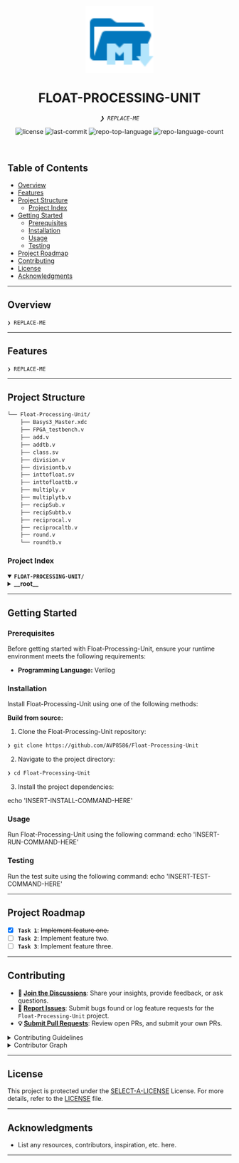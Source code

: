 <p align="center">
    <img src="https://raw.githubusercontent.com/PKief/vscode-material-icon-theme/ec559a9f6bfd399b82bb44393651661b08aaf7ba/icons/folder-markdown-open.svg" align="center" width="30%">
</p>
<p align="center"><h1 align="center">FLOAT-PROCESSING-UNIT</h1></p>
<p align="center">
	<em><code>❯ REPLACE-ME</code></em>
</p>
<p align="center">
	<img src="https://img.shields.io/github/license/AVP8586/Float-Processing-Unit?style=default&logo=opensourceinitiative&logoColor=white&color=ff8600" alt="license">
	<img src="https://img.shields.io/github/last-commit/AVP8586/Float-Processing-Unit?style=default&logo=git&logoColor=white&color=ff8600" alt="last-commit">
	<img src="https://img.shields.io/github/languages/top/AVP8586/Float-Processing-Unit?style=default&color=ff8600" alt="repo-top-language">
	<img src="https://img.shields.io/github/languages/count/AVP8586/Float-Processing-Unit?style=default&color=ff8600" alt="repo-language-count">
</p>
<p align="center"><!-- default option, no dependency badges. -->
</p>
<p align="center">
	<!-- default option, no dependency badges. -->
</p>
<br>

##  Table of Contents

- [ Overview](#-overview)
- [ Features](#-features)
- [ Project Structure](#-project-structure)
  - [ Project Index](#-project-index)
- [ Getting Started](#-getting-started)
  - [ Prerequisites](#-prerequisites)
  - [ Installation](#-installation)
  - [ Usage](#-usage)
  - [ Testing](#-testing)
- [ Project Roadmap](#-project-roadmap)
- [ Contributing](#-contributing)
- [ License](#-license)
- [ Acknowledgments](#-acknowledgments)

---

##  Overview

<code>❯ REPLACE-ME</code>

---

##  Features

<code>❯ REPLACE-ME</code>

---

##  Project Structure

```sh
└── Float-Processing-Unit/
    ├── Basys3_Master.xdc
    ├── FPGA_testbench.v
    ├── add.v
    ├── addtb.v
    ├── class.sv
    ├── division.v
    ├── divisiontb.v
    ├── inttofloat.sv
    ├── inttofloattb.v
    ├── multiply.v
    ├── multiplytb.v
    ├── recipSub.v
    ├── recipSubtb.v
    ├── reciprocal.v
    ├── reciprocaltb.v
    ├── round.v
    └── roundtb.v
```


###  Project Index
<details open>
	<summary><b><code>FLOAT-PROCESSING-UNIT/</code></b></summary>
	<details> <!-- __root__ Submodule -->
		<summary><b>__root__</b></summary>
		<blockquote>
			<table>
			<tr>
				<td><b><a href='https://github.com/AVP8586/Float-Processing-Unit/blob/master/multiplytb.v'>multiplytb.v</a></b></td>
				<td><code>❯ REPLACE-ME</code></td>
			</tr>
			<tr>
				<td><b><a href='https://github.com/AVP8586/Float-Processing-Unit/blob/master/roundtb.v'>roundtb.v</a></b></td>
				<td><code>❯ REPLACE-ME</code></td>
			</tr>
			<tr>
				<td><b><a href='https://github.com/AVP8586/Float-Processing-Unit/blob/master/round.v'>round.v</a></b></td>
				<td><code>❯ REPLACE-ME</code></td>
			</tr>
			<tr>
				<td><b><a href='https://github.com/AVP8586/Float-Processing-Unit/blob/master/divisiontb.v'>divisiontb.v</a></b></td>
				<td><code>❯ REPLACE-ME</code></td>
			</tr>
			<tr>
				<td><b><a href='https://github.com/AVP8586/Float-Processing-Unit/blob/master/reciprocaltb.v'>reciprocaltb.v</a></b></td>
				<td><code>❯ REPLACE-ME</code></td>
			</tr>
			<tr>
				<td><b><a href='https://github.com/AVP8586/Float-Processing-Unit/blob/master/inttofloattb.v'>inttofloattb.v</a></b></td>
				<td><code>❯ REPLACE-ME</code></td>
			</tr>
			<tr>
				<td><b><a href='https://github.com/AVP8586/Float-Processing-Unit/blob/master/division.v'>division.v</a></b></td>
				<td><code>❯ REPLACE-ME</code></td>
			</tr>
			<tr>
				<td><b><a href='https://github.com/AVP8586/Float-Processing-Unit/blob/master/addtb.v'>addtb.v</a></b></td>
				<td><code>❯ REPLACE-ME</code></td>
			</tr>
			<tr>
				<td><b><a href='https://github.com/AVP8586/Float-Processing-Unit/blob/master/FPGA_testbench.v'>FPGA_testbench.v</a></b></td>
				<td><code>❯ REPLACE-ME</code></td>
			</tr>
			<tr>
				<td><b><a href='https://github.com/AVP8586/Float-Processing-Unit/blob/master/Basys3_Master.xdc'>Basys3_Master.xdc</a></b></td>
				<td><code>❯ REPLACE-ME</code></td>
			</tr>
			<tr>
				<td><b><a href='https://github.com/AVP8586/Float-Processing-Unit/blob/master/recipSubtb.v'>recipSubtb.v</a></b></td>
				<td><code>❯ REPLACE-ME</code></td>
			</tr>
			<tr>
				<td><b><a href='https://github.com/AVP8586/Float-Processing-Unit/blob/master/add.v'>add.v</a></b></td>
				<td><code>❯ REPLACE-ME</code></td>
			</tr>
			<tr>
				<td><b><a href='https://github.com/AVP8586/Float-Processing-Unit/blob/master/inttofloat.sv'>inttofloat.sv</a></b></td>
				<td><code>❯ REPLACE-ME</code></td>
			</tr>
			<tr>
				<td><b><a href='https://github.com/AVP8586/Float-Processing-Unit/blob/master/recipSub.v'>recipSub.v</a></b></td>
				<td><code>❯ REPLACE-ME</code></td>
			</tr>
			<tr>
				<td><b><a href='https://github.com/AVP8586/Float-Processing-Unit/blob/master/class.sv'>class.sv</a></b></td>
				<td><code>❯ REPLACE-ME</code></td>
			</tr>
			<tr>
				<td><b><a href='https://github.com/AVP8586/Float-Processing-Unit/blob/master/multiply.v'>multiply.v</a></b></td>
				<td><code>❯ REPLACE-ME</code></td>
			</tr>
			<tr>
				<td><b><a href='https://github.com/AVP8586/Float-Processing-Unit/blob/master/reciprocal.v'>reciprocal.v</a></b></td>
				<td><code>❯ REPLACE-ME</code></td>
			</tr>
			</table>
		</blockquote>
	</details>
</details>

---
##  Getting Started

###  Prerequisites

Before getting started with Float-Processing-Unit, ensure your runtime environment meets the following requirements:

- **Programming Language:** Verilog


###  Installation

Install Float-Processing-Unit using one of the following methods:

**Build from source:**

1. Clone the Float-Processing-Unit repository:
```sh
❯ git clone https://github.com/AVP8586/Float-Processing-Unit
```

2. Navigate to the project directory:
```sh
❯ cd Float-Processing-Unit
```

3. Install the project dependencies:

echo 'INSERT-INSTALL-COMMAND-HERE'



###  Usage
Run Float-Processing-Unit using the following command:
echo 'INSERT-RUN-COMMAND-HERE'

###  Testing
Run the test suite using the following command:
echo 'INSERT-TEST-COMMAND-HERE'

---
##  Project Roadmap

- [X] **`Task 1`**: <strike>Implement feature one.</strike>
- [ ] **`Task 2`**: Implement feature two.
- [ ] **`Task 3`**: Implement feature three.

---

##  Contributing

- **💬 [Join the Discussions](https://github.com/AVP8586/Float-Processing-Unit/discussions)**: Share your insights, provide feedback, or ask questions.
- **🐛 [Report Issues](https://github.com/AVP8586/Float-Processing-Unit/issues)**: Submit bugs found or log feature requests for the `Float-Processing-Unit` project.
- **💡 [Submit Pull Requests](https://github.com/AVP8586/Float-Processing-Unit/blob/main/CONTRIBUTING.md)**: Review open PRs, and submit your own PRs.

<details closed>
<summary>Contributing Guidelines</summary>

1. **Fork the Repository**: Start by forking the project repository to your github account.
2. **Clone Locally**: Clone the forked repository to your local machine using a git client.
   ```sh
   git clone https://github.com/AVP8586/Float-Processing-Unit
   ```
3. **Create a New Branch**: Always work on a new branch, giving it a descriptive name.
   ```sh
   git checkout -b new-feature-x
   ```
4. **Make Your Changes**: Develop and test your changes locally.
5. **Commit Your Changes**: Commit with a clear message describing your updates.
   ```sh
   git commit -m 'Implemented new feature x.'
   ```
6. **Push to github**: Push the changes to your forked repository.
   ```sh
   git push origin new-feature-x
   ```
7. **Submit a Pull Request**: Create a PR against the original project repository. Clearly describe the changes and their motivations.
8. **Review**: Once your PR is reviewed and approved, it will be merged into the main branch. Congratulations on your contribution!
</details>

<details closed>
<summary>Contributor Graph</summary>
<br>
<p align="left">
   <a href="https://github.com{/AVP8586/Float-Processing-Unit/}graphs/contributors">
      <img src="https://contrib.rocks/image?repo=AVP8586/Float-Processing-Unit">
   </a>
</p>
</details>

---

##  License

This project is protected under the [SELECT-A-LICENSE](https://choosealicense.com/licenses) License. For more details, refer to the [LICENSE](https://choosealicense.com/licenses/) file.

---

##  Acknowledgments

- List any resources, contributors, inspiration, etc. here.

---
